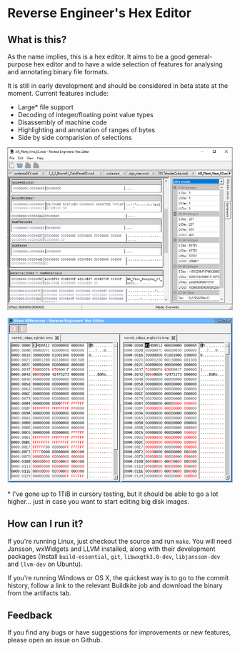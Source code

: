 # Reverse Engineer's Hex Editor

## What is this?

As the name implies, this is a hex editor. It aims to be a good general-purpose hex editor and to have a wide selection of features for analysing and annotating binary file formats.

It is still in early development and should be considered in beta state at the moment. Current features include:

* Large* file support
* Decoding of integer/floating point value types
* Disassembly of machine code
* Highlighting and annotation of ranges of bytes
* Side by side comparision of selections

![Screenshot](doc/screenshot.png)

![Screenshot](doc/screenshot-diff.png)

\* I've gone up to 1TiB in cursory testing, but it should be able to go a lot higher... just in case you want to start editing big disk images.

## How can I run it?

If you're running Linux, just checkout the source and run `make`. You will need Jansson, wxWidgets and LLVM installed, along with their development packages (Install `build-essential`, `git`, `libwxgtk3.0-dev`, `libjansson-dev` and `llvm-dev` on Ubuntu).

If you're running Windows or OS X, the quickest way is to go to the commit history, follow a link to the relevant Buildkite job and download the binary from the artifacts tab.

## Feedback

If you find any bugs or have suggestions for improvements or new features, please open an issue on Github.
